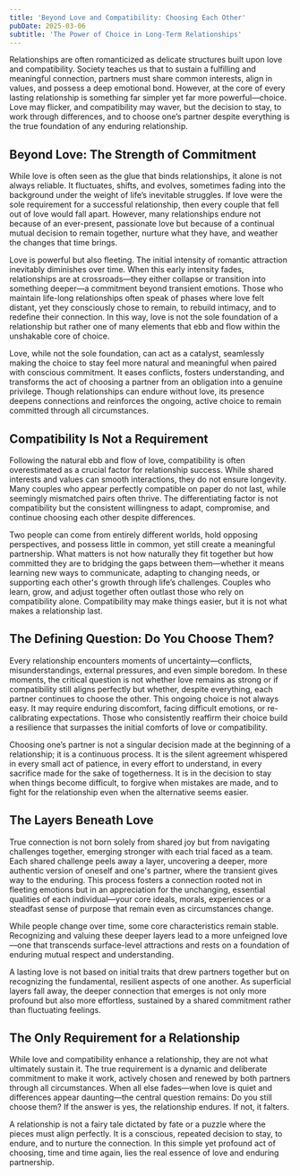 ```yaml
---
title: 'Beyond Love and Compatibility: Choosing Each Other'
pubDate: 2025-03-06
subtitle: 'The Power of Choice in Long-Term Relationships'
---
```



Relationships are often romanticized as delicate structures built upon love and compatibility. Society teaches us that to sustain a fulfilling and meaningful connection, partners must share common interests, align in values, and possess a deep emotional bond. However, at the core of every lasting relationship is something far simpler yet far more powerful—choice. Love may flicker, and compatibility may waver, but the decision to stay, to work through differences, and to choose one’s partner despite everything is the true foundation of any enduring relationship.

## Beyond Love: The Strength of Commitment

While love is often seen as the glue that binds relationships, it alone is not always reliable. It fluctuates, shifts, and evolves, sometimes fading into the background under the weight of life’s inevitable struggles. If love were the sole requirement for a successful relationship, then every couple that fell out of love would fall apart. However, many relationships endure not because of an ever-present, passionate love but because of a continual mutual decision to remain together, nurture what they have, and weather the changes that time brings.

Love is powerful but also fleeting. The initial intensity of romantic attraction inevitably diminishes over time. When this early intensity fades, relationships are at crossroads—they either collapse or transition into something deeper—a commitment beyond transient emotions. Those who maintain life-long relationships often speak of phases where love felt distant, yet they consciously chose to remain, to rebuild intimacy, and to redefine their connection. In this way, love is not the sole foundation of a relationship but rather one of many elements that ebb and flow within the unshakable core of choice.

Love, while not the sole foundation, can act as a catalyst, seamlessly making the choice to stay feel more natural and meaningful when paired with conscious commitment.  It eases conflicts, fosters understanding, and transforms the act of choosing a partner from an obligation into a genuine privilege. Though relationships can endure without love, its presence deepens connections and reinforces the ongoing, active choice to remain committed through all circumstances.

## Compatibility Is Not a Requirement

Following the natural ebb and flow of love, compatibility is often overestimated as a crucial factor for relationship success. While shared interests and values can smooth interactions, they do not ensure longevity. Many couples who appear perfectly compatible on paper do not last, while seemingly mismatched pairs often thrive. The differentiating factor is not compatibility but the consistent willingness to adapt, compromise, and continue choosing each other despite differences.

Two people can come from entirely different worlds, hold opposing perspectives, and possess little in common, yet still create a meaningful partnership. What matters is not how naturally they fit together but how committed they are to bridging the gaps between them—whether it means learning new ways to communicate, adapting to changing needs, or supporting each other's growth through life’s challenges. Couples who learn, grow, and adjust together often outlast those who rely on compatibility alone. Compatibility may make things easier, but it is not what makes a relationship last.

## The Defining Question: Do You Choose Them?

Every relationship encounters moments of uncertainty—conflicts, misunderstandings, external pressures, and even simple boredom. In these moments, the critical question is not whether love remains as strong or if compatibility still aligns perfectly but whether, despite everything, each partner continues to choose the other. This ongoing choice is not always easy. It may require enduring discomfort, facing difficult emotions, or re-calibrating expectations. Those who consistently reaffirm their choice build a resilience that surpasses the initial comforts of love or compatibility.&#x20;

Choosing one’s partner is not a singular decision made at the beginning of a relationship; it is a continuous process. It is the silent agreement whispered in every small act of patience, in every effort to understand, in every sacrifice made for the sake of togetherness. It is in the decision to stay when things become difficult, to forgive when mistakes are made, and to fight for the relationship even when the alternative seems easier.

## The Layers Beneath Love

True connection is not born solely from shared joy but from navigating challenges together, emerging stronger with each trial faced as a team. Each shared challenge peels away a layer, uncovering a deeper, more authentic version of oneself and one's partner, where the transient gives way to the enduring. This process fosters a connection rooted not in fleeting emotions but in an appreciation for the unchanging, essential qualities of each individual—your core ideals, morals, experiences  or a steadfast sense of purpose that remain even as circumstances change.

While people change over time, some core characteristics remain stable. Recognizing and valuing these deeper layers lead to a more unfeigned love—one that transcends surface-level attractions and rests on a foundation of enduring mutual respect and understanding.

A lasting love is not based on initial traits that drew partners together but on recognizing the fundamental, resilient aspects of one another. As superficial layers fall away, the deeper connection that emerges is not only more profound but also more effortless, sustained by a shared commitment rather than fluctuating feelings.

## The Only Requirement for a Relationship

While love and compatibility enhance a relationship, they are not what ultimately sustain it. The true requirement is a dynamic and deliberate commitment to make it work, actively chosen and renewed by both partners through all circumstances. When all else fades—when love is quiet and differences appear daunting—the central question remains: Do you still choose them? If the answer is yes, the relationship endures. If not, it falters.

A relationship is not a fairy tale dictated by fate or a puzzle where the pieces must align perfectly. It is a conscious, repeated decision to stay, to endure, and to nurture the connection. In this simple yet profound act of choosing, time and time again, lies the real essence of love and enduring partnership.
